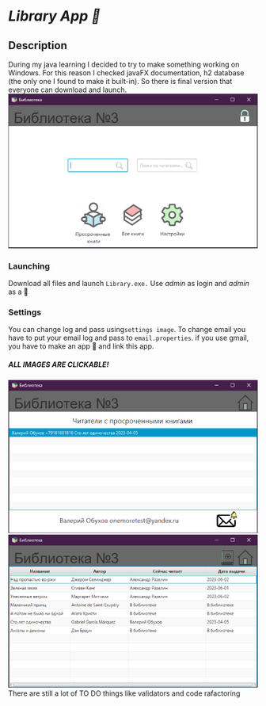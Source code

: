 # ***Library App :book:***
## Description
During my java learning I decided to try to make something working on Windows.
For this reason I checked javaFX documentation, h2 database (the only one I found to make it built-in).
So there is final version that everyone can download and launch.
![Main Page](https://github.com/valerRien/LibraryJavaFX/blob/master/src/main/resources/screenshots/2023-06-02_17-57-00.png)
### Launching
Download all files and launch `Library.exe.`
Use *admin* as login and *admin* as a :key:

### Settings
You can change log and pass using`settings image`.
To change email you have to put your email log and pass to `email.properties`.
if you use gmail, you have to make an app :key: and link this app.
##### ALL IMAGES ARE CLICKABLE!
![TimeOutReaders](https://github.com/valerRien/LibraryJavaFX/blob/master/src/main/resources/screenshots/2023-06-02_17-59-51.png)
![BooList](https://github.com/valerRien/LibraryJavaFX/blob/master/src/main/resources/screenshots/2023-06-02_17-59-27.png)
There are still a lot of TO DO things like validators and code rafactoring

